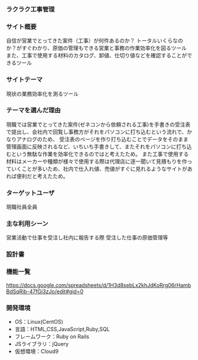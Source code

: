 ### ラクラク工事管理


### サイト概要
自信が営業でとってきた案件（工事）が何件あるのか？
トータルいくらなのか？がすぐわかり、原価の管理もできる営業と事務の作業効率化を図るツール
また、工事で使用する材料のカタログ、卸値、仕切り値などを確認することができるツール

### サイトテーマ
現状の業務効率化を測るツール

### テーマを選んだ理由
現職では営業でとってきた案件(ゼネコンから依頼される工事)を手書きの受注表で提出し、会社内で回覧し事務方がそれをパソコンに打ち込むという流れで、かなりアナログのため、
受注表のページを作り打ち込むことでデータをそのまま管理画面に反映されるなど、いちいち手書きして、またそれをパソコンに打ち込むという無駄な作業を効率化できるのではと考えたため。
また工事で使用する材料はメーカーや種類が様々で使用する際は代理店に逐一聞いて見積もりを作っていくことが多いため、社内で仕入れ値、売値がすぐに見れるようなサイトがあれば便利だと考えたため。

### ターゲットユーザ
現職社員全員

### 主な利用シーン
営業活動で仕事を受注し社内に報告する際
受注した仕事の原価管理等

### 設計書

### 機能一覧
https://docs.google.com/spreadsheets/d/1H3d8sebLx2khJdKoRrg06rHambBdSqRib-47fGj3zJo/edit#gid=0

### 開発環境
- OS：Linux(CentOS)
- 言語：HTML,CSS,JavaScript,Ruby,SQL
- フレームワーク：Ruby on Rails
- JSライブラリ：jQuery
- 仮想環境：Cloud9

